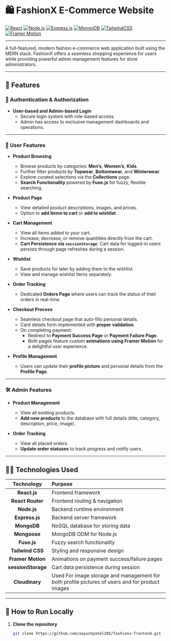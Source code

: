# 🛍️ FashionX E-Commerce Website

[![React](https://img.shields.io/badge/React-20232A?style=for-the-badge&logo=react&logoColor=61DAFB)](https://reactjs.org/)
[![Node.js](https://img.shields.io/badge/Node.js-339933?style=for-the-badge&logo=nodedotjs&logoColor=white)](https://nodejs.org/)
[![Express.js](https://img.shields.io/badge/Express.js-000000?style=for-the-badge&logo=express&logoColor=white)](https://expressjs.com/)
[![MongoDB](https://img.shields.io/badge/MongoDB-4EA94B?style=for-the-badge&logo=mongodb&logoColor=white)](https://mongodb.com/)
[![TailwindCSS](https://img.shields.io/badge/Tailwind_CSS-38B2AC?style=for-the-badge&logo=tailwind-css&logoColor=white)](https://tailwindcss.com/)
[![Framer Motion](https://img.shields.io/badge/Framer_Motion-EF007C?style=for-the-badge&logo=framer&logoColor=white)](https://www.framer.com/motion/)

---

A full-featured, modern fashion e-commerce web application built using the MERN stack. FashionX offers a seamless shopping experience for users while providing powerful admin management features for store administrators.

---

## 📌 Features

### 👥 Authentication & Authorization
- **User-based and Admin-based Login**
  - Secure login system with role-based access.
  - Admin has access to exclusive management dashboards and operations.

---

### 🛒 User Features

- **Product Browsing**
  - Browse products by categories: **Men’s**, **Women’s**, **Kids**.
  - Further filter products by **Topwear**, **Bottomwear**, and **Winterwear**.
  - Explore curated selections via the **Collections** page.
  - **Search Functionality** powered by **Fuse.js** for fuzzy, flexible searching.

- **Product Page**
  - View detailed product descriptions, images, and prices.
  - Option to **add items to cart** or **add to wishlist**.

- **Cart Management**
  - View all items added to your cart.
  - Increase, decrease, or remove quantities directly from the cart.
  - **Cart Persistence via `sessionStorage`**: Cart data for logged-in users persists through page refreshes during a session.

- **Wishlist**
  - Save products for later by adding them to the wishlist.
  - View and manage wishlist items separately.

- **Order Tracking**
  - Dedicated **Orders Page** where users can track the status of their orders in real-time.

- **Checkout Process**
  - Seamless checkout page that auto-fills personal details.
  - Card details form implemented with **proper validation**.
  - On completing payment:
    - Redirect to **Payment Success Page** or **Payment Failure Page**.
    - Both pages feature custom **animations using Framer Motion** for a delightful user experience.

- **Profile Management**
  - Users can update their **profile picture** and personal details from the **Profile Page**.

---

### 🛠️ Admin Features

- **Product Management**
  - View all existing products.
  - **Add new products** to the database with full details (title, category, description, price, image).

- **Order Tracking**
  - View all placed orders.
  - **Update order statuses** to track progress and notify users.

---

## 🧑‍💻 Technologies Used

| Technology        | Purpose                                                   |
|:-----------------:|:--------------------------------------------------------|
| **React.js**       | Frontend framework                                       |
| **React Router**   | Frontend routing & navigation                            |
| **Node.js**        | Backend runtime environment                              |
| **Express.js**     | Backend server framework                                 |
| **MongoDB**        | NoSQL database for storing data                          |
| **Mongoose**       | MongoDB ODM for Node.js                                  |
| **Fuse.js**        | Fuzzy search functionality                               |
| **Tailwind CSS**   | Styling and responsive design                            |
| **Framer Motion**  | Animations on payment success/failure pages              |
| **sessionStorage** | Cart data persistence during session                     |
| **Cloudinary** | Used For image storage and management for both profile pictures of users and for product images |

---

## 🚀 How to Run Locally

1. **Clone the repository**
   ```bash
   git clone https://github.com/aayushpatel205/fashionx-frontend.git
